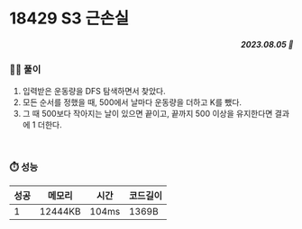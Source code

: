 # 18429 S3 근손실
##### <p align="right"> 2023.08.05 📆 </p> 

 
### 👩‍🏫 풀이
1. 입력받은 운동량을 DFS 탐색하면서 찾았다.
2. 모든 순서를 정했을 때, 500에서 날마다 운동량을 더하고 K를 뺐다.
3. 그 때 500보다 작아지는 날이 있으면 끝이고, 끝까지 500 이상을 유지한다면 결과에 1 더한다.

<br>

### ⏱️ 성능

성공 |메모리 | 시간 | 코드길이
---|---|---|---|
1|12444KB|104ms|1369B

